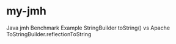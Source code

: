 # my-jmh
Java jmh Benchmark Example
StringBuilder toString() vs Apache ToStringBuilder.reflectionToString
